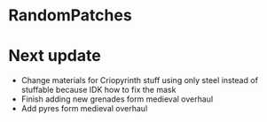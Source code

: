 # RandomPatches

# Next update

- Change materials for Criopyrinth stuff using only steel instead of stuffable because IDK how to fix the mask
- Finish adding new grenades form medieval overhaul
- Add pyres form medieval overhaul
